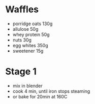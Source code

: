 # Waffles
* porridge oats 130g
* allulose 50g
* whey protein 50g
* nuts 30g
* egg whites 350g
* sweetener 15g

# Stage 1
* mix in blender
* cook 4 min, until iron stops steaming
* or bake for 20min at 160C
